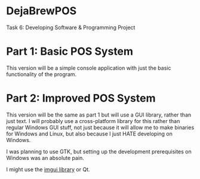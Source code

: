 # DejaBrewPOS
Task 6: Developing Software &amp; Programming Project

# Part 1: Basic POS System
This version will be a simple console application with just the basic functionality of the program.

# Part 2: Improved POS System
This version will be the same as part 1 but will use a GUI library, rather than just text.
I will probably use a cross-platform library for this rather than regular Windows GUI stuff,
not just because it will allow me to make binaries for Windows and Linux, but also because
I just HATE developing on Windows.

I was planning to use GTK, but setting up the development prerequisites on Windows was an absolute pain.

I might use the [imgui library](https://github.com/ocornut/imgui) or Qt.
